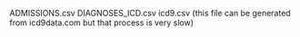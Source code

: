 ADMISSIONS.csv
DIAGNOSES_ICD.csv
icd9.csv (this file can be generated from icd9data.com but that process is very slow)